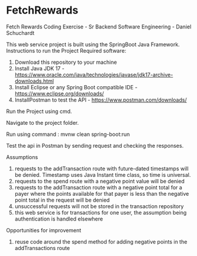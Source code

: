 # FetchRewards
Fetch Rewards Coding Exercise - Sr Backend Software Engineering - 
Daniel Schuchardt

This web service project is built using the SpringBoot Java Framework.
Instructions to run the Project
Required software:
1) Download this repository to your machine
2) Install Java JDK 17 - https://www.oracle.com/java/technologies/javase/jdk17-archive-downloads.html
3) Install Eclipse or any Spring Boot compatible IDE - https://www.eclipse.org/downloads/
4) InstallPostman to test the API - https://www.postman.com/downloads/


Run the Project using cmd.

Navigate to the project folder.

Run using command : mvnw clean spring-boot:run

Test the api in Postman by sending request and checking the responses.



Assumptions
1) requests to the addTransaction route with future-dated timestamps will be denied. Timestamp uses Java Instant time class, so time is universal.
2) requests to the spend route with a negative point value will be denied
3) requests to the addTransaction route with a negative point total for a payer where the points available for that payer is less than the negative point total in the request will be denied
4) unsuccessful requests will not be stored in the transaction repository
5) this web service is for transactions for one user, the assumption being authentication is handled elsewhere








Opportunities for improvement
1) reuse code around the spend method for adding negative points in the addTransactions route
